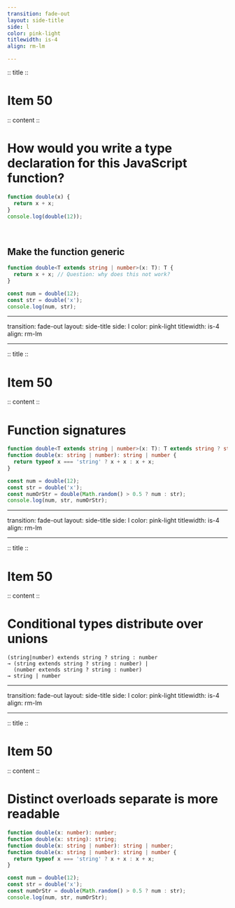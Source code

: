 ```yaml
---
transition: fade-out
layout: side-title
side: l
color: pink-light
titlewidth: is-4
align: rm-lm

---
```

:: title ::

# Item 50

<ChiikawaItem2e text="Item 45 (2e)"/>

:: content ::

# How would you write a type declaration for this JavaScript function?

```js {monaco}
function double(x) {
  return x + x;
}
console.log(double(12));
```

<v-click>
<br />

## Make the function generic

```ts {monaco}
function double<T extends string | number>(x: T): T {
  return x + x; // Question: why does this not work?
}

const num = double(12);
const str = double('x');
console.log(num, str);
```

</v-click>

---
transition: fade-out
layout: side-title
side: l
color: pink-light
titlewidth: is-4
align: rm-lm

---
:: title ::

# Item 50

<ChiikawaItem2e text="Item 45 (2e)"/>

:: content ::

# Function signatures


```ts {monaco}
function double<T extends string | number>(x: T): T extends string ? string : number;
function double(x: string | number): string | number {
  return typeof x === 'string' ? x + x : x + x;
}

const num = double(12);
const str = double('x');
const numOrStr = double(Math.random() > 0.5 ? num : str);
console.log(num, str, numOrStr);
```

---
transition: fade-out
layout: side-title
side: l
color: pink-light
titlewidth: is-4
align: rm-lm

---
:: title ::

# Item 50

<ChiikawaItem2e text="Item 45 (2e)"/>

:: content ::

# Conditional types distribute over unions

```
(string|number) extends string ? string : number
→ (string extends string ? string : number) |
  (number extends string ? string : number)
→ string | number
```

---
transition: fade-out
layout: side-title
side: l
color: pink-light
titlewidth: is-4
align: rm-lm

---
:: title ::

# Item 50

<ChiikawaItem2e text="Item 45 (2e)"/>

:: content ::

# Distinct overloads separate is more readable

```ts {monaco}
function double(x: number): number;
function double(x: string): string;
function double(x: string | number): string | number;
function double(x: string | number): string | number {
  return typeof x === 'string' ? x + x : x + x;
}

const num = double(12);
const str = double('x');
const numOrStr = double(Math.random() > 0.5 ? num : str);
console.log(num, str, numOrStr);
```
